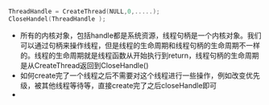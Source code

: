 ```C++
ThreadHandle = CreateThread(NULL,0,.....);
CloseHandel(ThreadHandle );
```
* 所有的内核对象，包括handle都是系统资源，线程句柄是一个内核对象。我们可以通过句柄来操作线程，但是线程的生命周期和线程句柄的生命周期不一样的。线程的生命周期就是线程函数从开始执行到return，线程句柄的生命周期是从CreateThread返回到CloseHandle()
* 如何create完了一个线程之后不需要对这个线程进行一些操作，例如改变优先级，被其他线程等待等，直接create完了之后closeHandle即可
* 